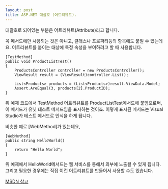 ```yaml
---
layout: post
title: ASP.NET 대괄호 (어트리뷰트).
---
```


대괄호로 되어있는 부분은 어트리뷰트(Attribute)라고 합니다.  

꼭 메서드에만 사용되는 것은 아니고, 클래스나 프로퍼티등의 항목에도 붙일 수 있는데요.   어트리뷰트를 붙이는 대상에 특정 속성을 부여하려고 할 때 사용합니다.  

~~~
[TestMethod]
public void ProductListTest()
{
    ProductsController controller = new ProductsController();
    ViewResult result = (ViewResult)controller.List();
 
    List<Products> products = (List<Products>)result.ViewData.Model;
    Assert.AreEqual(3, products[2].ProductID);
}
~~~

위 예제 코드에서 TestMethod 어트리뷰트를 ProductListTest메서드에 붙임으로써, 이 메서드가 유닛 테스트 메서드임을 표시하는 것이죠. 이렇게 표시된 메서드는 Visual Studio가 테스트 메서드로 인식을 하게 됩니다.  

비슷한 예로 [WebMethod]가 있는데요,  

~~~
[WebMethod]
public string HelloWorld()
{
    return "Hello World";
}
~~~

위 예제에서 HelloWorld메서드는 웹 서비스를 통해서 외부에 노출될 수 있게 됩니다.  
그리고 필요한 경우에는 직접 이런 어트리뷰트를 만들어서 사용할 수도 있습니다.  

[MSDN 참고](https://social.msdn.microsoft.com/Forums/ko-KR/00a2a98b-2b5f-4520-85a5-d44a82cdf443/-?forum=visualcsharpko)  